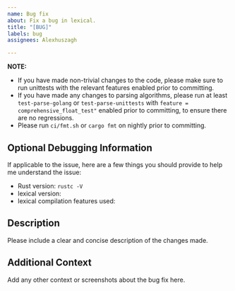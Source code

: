 ```yaml
---
name: Bug fix
about: Fix a bug in lexical.
title: "[BUG]"
labels: bug
assignees: Alexhuszagh

---
```


**NOTE:** 
- If you have made non-trivial changes to the code, please make sure to run unittests with the relevant features enabled prior to committing.
- If you have made any changes to parsing algorithms, please run at least `test-parse-golang` or `test-parse-unittests` with `feature = 
comprehensive_float_test"` enabled prior to committing, to ensure there are no regressions.
- Please run `ci/fmt.sh` or `cargo fmt` on nightly prior to committing.

## Optional Debugging Information

If applicable to the issue, here are a few things you should provide to help me understand the issue:

- Rust version: `rustc -V`
- lexical version:
- lexical compilation features used:

## Description
Please include a clear and concise description of the changes made.

## Additional Context
Add any other context or screenshots about the bug fix here.
